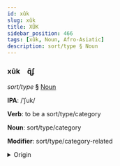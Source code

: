 ```yaml
---
id: xûk
slug: xûk
title: XÛK
sidebar_position: 466
tags: [xûk, Noun, Afro-Asiatic]
description: sort/type § Noun
---
```


### xûk&emsp;<span kind="abugida">ɋ̑ʄ</span>

*sort/type* **§** [Noun](../../tags/Noun)

**IPA**: /ˈʃuk/

**Verb**: to be a sort/type/category

**Noun**: sort/type/category

**Modifier**: sort/type/category-related

<details>
    <summary>Origin</summary>
    Hebrew סוּג sug <br/>
    <em>Afro-Asiatic Language Family</em>
</details>